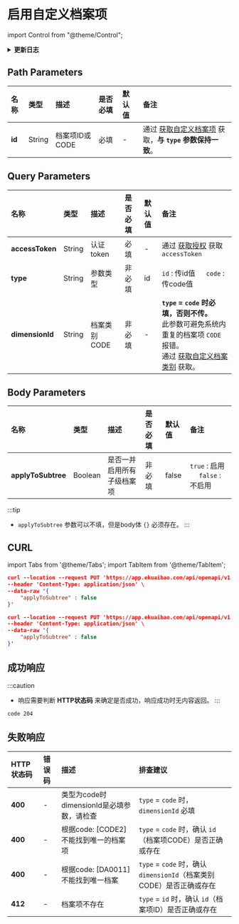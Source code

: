 # 启用自定义档案项

import Control from "@theme/Control";

<Control
method="PUT"
url="/api/openapi/v1.1/dimensions/items/$`id`/enable"
/>

<details>
  <summary><b>更新日志</b></summary>
  <div>

  [**1.7.2**](/docs/open-api/notice/update-log#172) -> 🚀 接口升级 `v1.1` 版本，新增 `type` 类型参数，支持 `id` 或 `code` 传参。<br/>

  </div>
</details>

## Path Parameters

| 名称 | 类型 | 描述 | 是否必填 | 默认值 | 备注 |
| :--- | :--- | :--- | :--- |:--- | :--- |
| **id** | String  | 档案项ID或CODE | 必填| - | 通过 [获取自定义档案项](/docs/open-api/dimensions/get-dimension-items) 获取，**与 `type` 参数保持一致**。 |

## Query Parameters

| 名称 | 类型 | 描述 | 是否必填 | 默认值 | 备注 |
| :--- | :--- | :--- | :--- |:--- | :--- |
| **accessToken** | String | 认证token   | 必填 | - | 通过 [获取授权](/docs/open-api/getting-started/auth) 获取 `accessToken` |
| **type**        | String | 参数类型     | 非必填 | id | `id` : 传id值 &emsp; `code` : 传code值 |
| **dimensionId** | String | 档案类别CODE | 非必填 | - | **`type` = `code` 时必填，否则不传。**<br/>此参数可避免系统内重复的档案项 `CODE` 报错。<br/>通过 [获取自定义档案类别](/docs/open-api/dimensions/get-dimensions) 获取。 |

## Body Parameters

| 名称 | 类型 | 描述 | 是否必填 | 默认值 | 备注 |
| :--- | :--- | :--- | :--- |:--- | :--- |
| **applyToSubtree** | Boolean | 是否一并启用所有子级档案项 | 非必填 | false | `true` : 启用 &emsp; `false` : 不启用 |

:::tip
- `applyToSubtree` 参数可以不填，但是body体 `{}` 必须存在。
:::

## CURL
import Tabs from '@theme/Tabs';
import TabItem from '@theme/TabItem';

<Tabs>
<TabItem value="id" label="id" default>

```json
curl --location --request PUT 'https://app.ekuaibao.com/api/openapi/v1.1/dimensions/items/$ID_3FB3TN259U0/enable?accessToken=ID_3K5pCMV0QHv:bwa3wajigF0WH0&type=id' \
--header 'Content-Type: application/json' \
--data-raw '{
    "applyToSubtree" : false
}'
```
</TabItem>
<TabItem value="code" label="code">

```json
curl --location --request PUT 'https://app.ekuaibao.com/api/openapi/v1.1/dimensions/items/$XM001/enable?accessToken=ID_3K5pCMV0QHv:bwa3wajigF0WH0&type=code&dimensionId=DA001' \
--header 'Content-Type: application/json' \
--data-raw '{
    "applyToSubtree" : false
}'
```
</TabItem>
</Tabs>

## 成功响应
:::caution
- 响应需要判断 **HTTP状态码** 来确定是否成功，响应成功时无内容返回。
:::

```text
code 204
```

## 失败响应
| HTTP状态码 | 错误码 | 描述 | 排查建议 |
| :--- | :--- | :--- | :--- |
| **400** | - | 类型为code时dimensionId是必填参数，请检查 | `type` = `code` 时，`dimensionId` 必填 |
| **400** | - | 根据code: [CODE2]不能找到唯一的档案项 | `type` = `code` 时，确认 `id`（档案项CODE）是否正确或存在 | 
| **400** | - | 根据code: [DA0011]不能找到唯一档案   | `type` = `code` 时，确认 `dimensionId`（档案类别CODE）是否正确或存在 | 
| **412** | - | 档案项不存在                        | `type` = `id` 时，确认 `id`（档案项ID）是否正确或存在 | 























